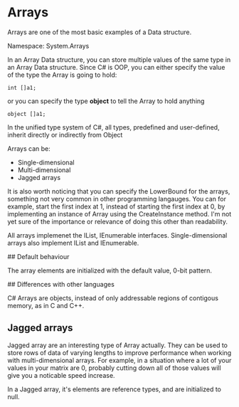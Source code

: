 ﻿# Arrays

Arrays are one of the most basic examples of a Data structure.

Namespace: System.Arrays

In an Array Data structure, you can store multiple values of the
same type in an Array Data structure. Since C# is OOP, you can either
specify the value of the type the Array is going to hold:

```
int []a1;
```

or you can specify the type **object** to tell the Array to hold anything

```
object []a1;
```

In the unified type system of C#, all types, predefined and user-defined,
inherit directly or indirectly from Object


Arrays can be:
* Single-dimensional
* Multi-dimensional
* Jagged arrays

It is also worth noticing that you can specify the LowerBound for the arrays,
something not very common in other programming langauges. You can for example,
start the first index at 1, instead of starting the first index at 0, by
implementing an instance of Array using the CreateInstance method. I'm not yet
sure of the importance or relevance of doing this other than readability.


All arrays implemenet the IList, IEnumerable interfaces. Single-dimensional arrays
also implement IList<T> and IEnumerable<T>.


## Default behaviour

The array elements are initialized with the default value, 0-bit pattern.


## Differences with other languages

C# Arrays are objects, instead of only addressable regions of contigous
memory, as in C and C++.


## Jagged arrays

Jagged array are an interesting type of Array actually. They can be used to
store rows of data of varying lengths to improve performance when working with
multi-dimensional arrays. For example, in a situation where a lot of your
values in your matrix are 0, probably cutting down all of those values will
give you a noticable speed increase.


In a Jagged array, it's elements are reference types, and are initialized to null.
